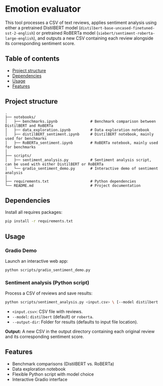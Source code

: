 # Emotion evaluator

This tool processes a CSV of text reviews, applies sentiment analysis using either a pretrained DistilBERT model (`distilbert-base-uncased-finetuned-sst-2-english`) or pretrained RoBERTa model (`siebert/sentiment-roberta-large-english`), and outputs a new CSV containing each review alongside its corresponding sentiment score.

## Table of contents

- [Project structure](#project-structure)
- [Dependencies](#dependencies)
- [Usage](#usage)
- [Features](#features)

## Project structure
```text
.
├── notebooks/
│   ├── benchmarks.ipynb               # Benchmark comparison between DistilBERT and RoBERTa
│   ├── data_exploration.ipynb         # Data exploration notebook
│   ├── distilBERT_sentiment.ipynb     # DistilBERT notebook, mainly used for benchmarks
│   ├── RoBERTa_sentiment.ipynb        # RoBERTa notebook, mainly used for benchmarks
│
├── scripts/
│   ├── sentiment_analysis.py          # Sentiment analysis script, can be used with either DistilBERT or RoBERTa
│   └── gradio_sentiment_demo.py       # Interactive demo of sentiment analysis
│
├── requirements.txt                   # Python dependencies
└── README.md                          # Project documentation
```
## Dependencies

Install all requires packages:
```bash
pip install -r requirements.txt
```

## Usage
### Gradio Demo

Launch an interactive web app:
```bash
python scripts/gradio_sentiment_demo.py
```

### Sentiment analysis (Python script)

Process a CSV of reviews and save results:
```bash
python scripts/sentiment_analysis.py <input.csv> \ [--model distilbert|roberta] \ [--output-dir output_folder]
```

- `<input.csv>`: CSV file with reviews.
- `--model`: `distilbert` (default) or `roberta`.
- `--output-dir`: Folder for results (defaults to input file location).

**Output:** A new CSV in the output directory containing each original review and its corresponding sentiment score.

## Features

- Benchmark comparisons (DistilBERT vs. RoBERTa)  
- Data exploration notebook
- Flexible Python script with model choice  
- Interactive Gradio interface  
